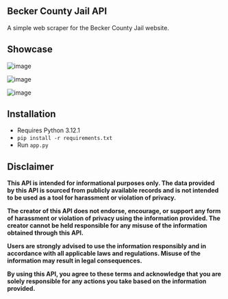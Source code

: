 ## Becker County Jail API
A simple web scraper for the Becker County Jail website.  

## Showcase
![image](https://github.com/sstock2005/bcj-api/assets/144393153/f9ac3db2-9f15-4a17-868b-bd9b58bc6df7)

![image](https://github.com/sstock2005/bcj-api/assets/144393153/524a2f02-db0e-4170-98c8-7274024661d7)

![image](https://github.com/sstock2005/bcj-api/assets/144393153/e0bc8a6a-b7c9-4ba8-a07a-be63de332a05)

## Installation
- Requires Python 3.12.1
- `pip install -r requirements.txt`
- Run `app.py`
## Disclaimer

<strong>This API is intended for informational purposes only. The data provided by this API is sourced from publicly available records and is not intended to be used as a tool for harassment or violation of privacy.  

The creator of this API does not endorse, encourage, or support any form of harassment or violation of privacy using the information provided. The creator cannot be held responsible for any misuse of the information obtained through this API.  

Users are strongly advised to use the information responsibly and in accordance with all applicable laws and regulations. Misuse of the information may result in legal consequences.  

By using this API, you agree to these terms and acknowledge that you are solely responsible for any actions you take based on the information provided.</strong>
